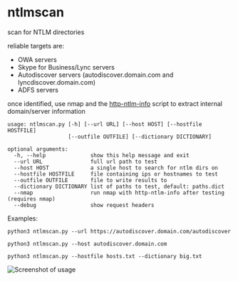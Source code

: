 # ntlmscan
scan for NTLM directories

reliable targets are:
* OWA servers
* Skype for Business/Lync servers
* Autodiscover servers (autodiscover.domain.com and lyncdiscover.domain.com)
* ADFS servers


once identified, use nmap and the [http-ntlm-info](https://nmap.org/nsedoc/scripts/http-ntlm-info.html) script to extract internal domain/server information 


```
usage: ntlmscan.py [-h] [--url URL] [--host HOST] [--hostfile HOSTFILE]
                   [--outfile OUTFILE] [--dictionary DICTIONARY]

optional arguments:
  -h, --help              show this help message and exit
  --url URL               full url path to test
  --host HOST             a single host to search for ntlm dirs on
  --hostfile HOSTFILE     file containing ips or hostnames to test
  --outfile OUTFILE       file to write results to
  --dictionary DICTIONARY list of paths to test, default: paths.dict
  --nmap                  run nmap with http-ntlm-info after testing (requires nmap)
  --debug                 show request headers
 ```
 
 
 Examples:
 ```
 python3 ntlmscan.py --url https://autodiscover.domain.com/autodiscover
 
 python3 ntlmscan.py --host autodiscover.domain.com
 
 python3 ntlmscan.py --hostfile hosts.txt --dictionary big.txt
 ```

![Screenshot of usage](http://nyxgeek.com/ntlmscan.py_use3.png)
